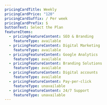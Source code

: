 ```yaml
---
pricingCardTitle: Weekly
pricingCardPrice: "120"
pricingCardSuffix: / Per week
pricingCardPrefix: $
buttonText: Select the Plan
featureItems:
  - pricingFeatureContent: SEO & Branding
    featureType: available
  - pricingFeatureContent: Digital Marketing
    featureType: available
  - pricingFeatureContent: Google Analytics
    featureType: available
  - pricingFeatureContent: Branding Solutions
    featureType: available
  - pricingFeatureContent: Digital accounts
    featureType: available
  - pricingFeatureContent: Pay-per-click
    featureType: unavailable
  - pricingFeatureContent: 24/7 Support
    featureType: unavailable
---
```

